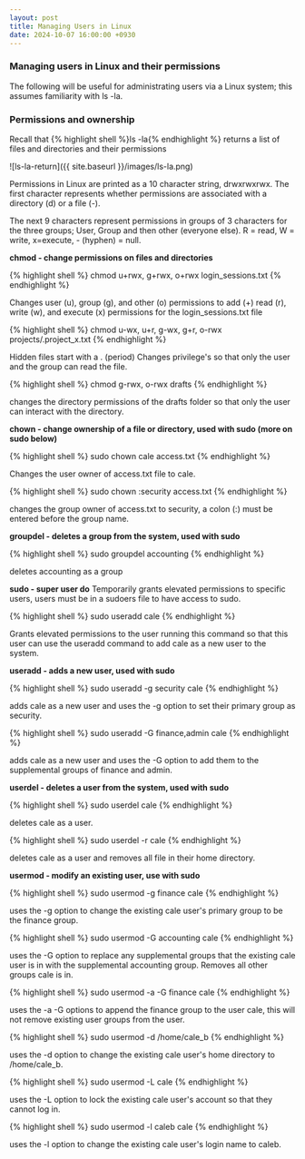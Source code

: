 ```yaml
---
layout: post
title: Managing Users in Linux
date: 2024-10-07 16:00:00 +0930
---
```

### Managing users in Linux and their permissions
The following will be useful for administrating users via a Linux system; this assumes familiarity with ls -la.

### Permissions and ownership

Recall that {% highlight shell %}ls -la{% endhighlight %} returns a list of files and directories and their permissions

![ls-la-return]({{ site.baseurl }}/images/ls-la.png)

Permissions in Linux are printed as a 10 character string, drwxrwxrwx.
The first character represents whether permissions are associated with a directory (d)
or a file (-).

The next 9 characters represent permissions in groups of 3 characters for the three groups; User, Group and then other (everyone else).
R = read, W = write, x=execute, - (hyphen) = null.

**chmod - change permissions on files and directories**

{% highlight shell %}
chmod u+rwx, g+rwx, o+rwx login_sessions.txt
{% endhighlight %}

Changes user (u), group (g), and other (o) permissions to add (+) read (r), write (w), and execute (x) permissions for the login_sessions.txt file

{% highlight shell %}
chmod u-wx, u+r, g-wx, g+r, o-rwx projects/.project_x.txt
{% endhighlight %}

Hidden files start with a . (period)
Changes privilege's so that only the user and the group can read the file.

{% highlight shell %}
chmod g-rwx, o-rwx drafts
{% endhighlight %}

changes the directory permissions of the drafts folder so that only the user can interact with the directory.

**chown - change ownership of a file or directory, used with sudo (more on sudo below)**

{% highlight shell %}
sudo chown cale access.txt
{% endhighlight %}

Changes the user owner of access.txt file to cale.

{% highlight shell %}
sudo chown :security access.txt
{% endhighlight %}

changes the group owner of access.txt to security, a colon (:) must be entered before the group name.

**groupdel - deletes a group from the system, used with sudo**

{% highlight shell %}
sudo groupdel accounting
{% endhighlight %}

deletes accounting as a group

**sudo - super user do**
Temporarily grants elevated permissions to specific users, users must be in a sudoers file to have access to sudo.

{% highlight shell %}
sudo useradd cale
{% endhighlight %}

Grants elevated permissions to the user running this command so that this user can use the useradd command to add cale as a new user to the system.

**useradd - adds a new user, used with sudo**

{% highlight shell %}
sudo useradd -g security cale
{% endhighlight %}

adds cale as a new user and uses the -g option to set their primary group as security.

{% highlight shell %}
sudo useradd -G finance,admin cale
{% endhighlight %}

adds cale as a new user and uses the -G option to add them to the supplemental groups of finance and admin.

**userdel - deletes a user from the system, used with sudo**

{% highlight shell %}
sudo userdel cale
{% endhighlight %}

deletes cale as a user.

{% highlight shell %}
sudo userdel -r cale
{% endhighlight %}

deletes cale as a user and removes all file in their home directory.

**usermod - modify an existing user, use with sudo**

{% highlight shell %}
sudo usermod -g finance cale
{% endhighlight %}

uses the -g option to change the existing cale user's primary group to be the finance group.

{% highlight shell %}
sudo usermod -G accounting cale
{% endhighlight %}

uses the -G option to replace any supplemental groups that the existing cale user is in with the supplemental accounting group.
Removes all other groups cale is in.

{% highlight shell %}
sudo usermod -a -G finance cale
{% endhighlight %}

uses the -a -G options to append the finance group to the user cale, this will not remove existing user groups from the user.

{% highlight shell %}
sudo usermod -d /home/cale_b
{% endhighlight %}

uses the -d option to change the existing cale user's home directory to /home/cale_b.

{% highlight shell %}
sudo usermod -L cale
{% endhighlight %}

uses the -L option to lock the existing cale user's account so that they cannot log in.

{% highlight shell %}
sudo usermod -l caleb cale
{% endhighlight %} 

uses the -l option to change the existing cale user's login name to caleb.